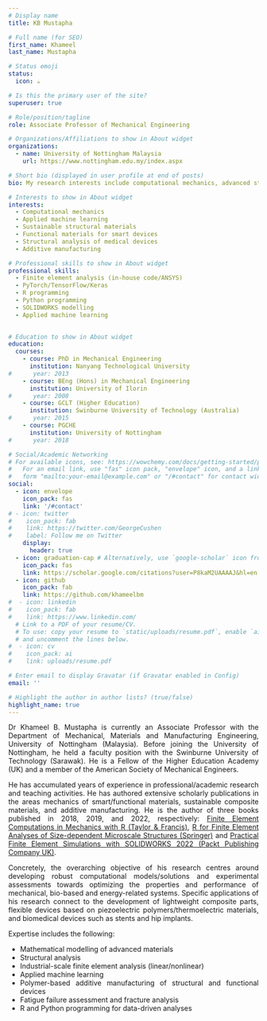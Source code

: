 ```yaml
---
# Display name
title: KB Mustapha

# Full name (for SEO)
first_name: Khameel
last_name: Mustapha

# Status emoji
status:
  icon: ☕️

# Is this the primary user of the site?
superuser: true

# Role/position/tagline
role: Associate Professor of Mechanical Engineering

# Organizations/Affiliations to show in About widget
organizations:
  - name: University of Nottingham Malaysia
    url: https://www.nottingham.edu.my/index.aspx

# Short bio (displayed in user profile at end of posts)
bio: My research interests include computational mechanics, advanced structural materials (lightweight composite materials), advanced functional materials (e.g., thermoelectric/piezoelectric materials), and applied machine learning. 

# Interests to show in About widget
interests:
  - Computational mechanics
  - Applied machine learning
  - Sustainable structural materials
  - Functional materials for smart devices
  - Structural analysis of medical devices
  - Additive manufacturing

# Professional skills to show in About widget
professional skills:
  - Finite element analysis (in-house code/ANSYS)
  - PyTorch/TensorFlow/Keras
  - R programming
  - Python programming
  - SOLIDWORKS modelling
  - Applied machine learning
  

# Education to show in About widget
education:
  courses:
    - course: PhD in Mechanical Engineering
      institution: Nanyang Technological University
#      year: 2013
    - course: BEng (Hons) in Mechanical Engineering
      institution: University of Ilorin
#      year: 2008
    - course: GCLT (Higher Education)
      institution: Swinburne University of Technology (Australia)
#      year: 2015
    - course: PGCHE 
      institution: University of Nottingham 
#      year: 2018

# Social/Academic Networking
# For available icons, see: https://wowchemy.com/docs/getting-started/page-builder/#icons
#   For an email link, use "fas" icon pack, "envelope" icon, and a link in the
#   form "mailto:your-email@example.com" or "/#contact" for contact widget.
social:
  - icon: envelope
    icon_pack: fas
    link: '/#contact'
# - icon: twitter
#    icon_pack: fab
#    link: https://twitter.com/GeorgeCushen
#    label: Follow me on Twitter
    display:
      header: true
  - icon: graduation-cap # Alternatively, use `google-scholar` icon from `ai` icon pack
    icon_pack: fas
    link: https://scholar.google.com/citations?user=P8kaM2UAAAAJ&hl=en
  - icon: github
    icon_pack: fab
    link: https://github.com/khameelbm
#  - icon: linkedin
#    icon_pack: fab
#    link: https://www.linkedin.com/
  # Link to a PDF of your resume/CV.
  # To use: copy your resume to `static/uploads/resume.pdf`, enable `ai` icons in `params.yaml`,
  # and uncomment the lines below.
#  - icon: cv
#    icon_pack: ai
#    link: uploads/resume.pdf

# Enter email to display Gravatar (if Gravatar enabled in Config)
email: ''

# Highlight the author in author lists? (true/false)
highlight_name: true
---
```



<div style="text-align: justify">

Dr Khameel B. Mustapha is currently an Associate Professor with the Department of Mechanical, Materials and Manufacturing Engineering, University of Nottingham (Malaysia). Before joining the University of Nottingham, he held a faculty position with the Swinburne University of Technology (Sarawak). He is a Fellow of the Higher Education Academy (UK) and a member of the American Society of Mechanical Engineers. 

He has accumulated years of experience in professional/academic research and teaching activities.
He has authored extensive scholarly publications in the areas mechanics of smart/functional materials, sustainable composite materials, and additive manufacturing. He is the author of three books published in 2018, 2019, and 2022, respectively: <a href="https://www.routledge.com/Finite-Element-Computations-in-Mechanics-with-R-A-Problem-Centered-Programming/Bayo-Mustapha/p/book/9781138501621" target="_blank">Finite Element Computations in Mechanics with R (Taylor & Francis)</a>, <a href="https://link.springer.com/book/10.1007/978-981-13-7014-4" target="_blank">R for Finite Element Analyses of Size-dependent Microscale Structures (Springer)</a> and <a href="https://www.amazon.com/Practical-Finite-Element-Simulations-SOLIDWORKS/dp/1801819920" target="_blank">Practical Finite Element Simulations with SOLIDWORKS 2022 (Packt Publishing Company UK)</a>.



Concretely, the overarching objective of his research centres around developing robust computational models/solutions and experimental assessments towards optimizing the properties and performance of mechanical, bio-based and energy-related systems. Specific applications of his research connect to the development of lightweight composite parts, flexible devices based on piezoelectric polymers/thermoelectric materials, and biomedical devices such as stents and hip implants. 

Expertise includes the following:
 
 - Mathematical modelling of advanced materials
 - Structural analysis 
 - Industrial-scale finite element analysis (linear/nonlinear)
 - Applied machine learning 
 - Polymer-based additive manufacturing of structural and functional devices
 - Fatigue failure assessment and fracture analysis
 - R and Python programming for data-driven analyses 



